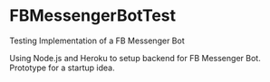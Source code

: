 # FBMessengerBotTest
Testing Implementation of a FB Messenger Bot

Using Node.js and Heroku to setup backend for FB Messenger Bot. Prototype for a startup idea.
